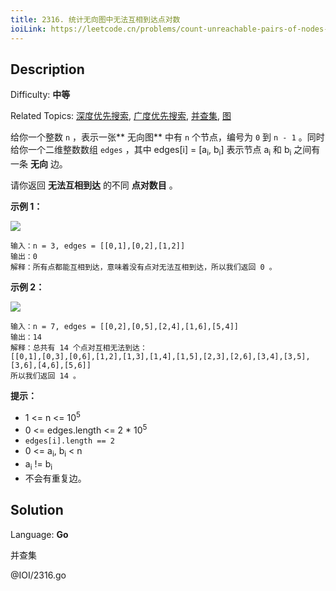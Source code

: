 ```yaml
---
title: 2316. 统计无向图中无法互相到达点对数
ioiLink: https://leetcode.cn/problems/count-unreachable-pairs-of-nodes-in-an-undirected-graph/
---
```


## Description

Difficulty: **中等**

Related Topics: [深度优先搜索](https://leetcode.cn/tag/https://leetcode.cn/tag/depth-first-search//), [广度优先搜索](https://leetcode.cn/tag/https://leetcode.cn/tag/breadth-first-search//), [并查集](https://leetcode.cn/tag/https://leetcode.cn/tag/union-find//), [图](https://leetcode.cn/tag/https://leetcode.cn/tag/graph//)


给你一个整数 `n` ，表示一张** 无向图** 中有 `n` 个节点，编号为 `0` 到 `n - 1` 。同时给你一个二维整数数组 `edges` ，其中 edges[i] = [a<sub>i</sub>, b<sub>i</sub>] 表示节点 a<sub>i</sub> 和 b<sub>i</sub> 之间有一条 **无向** 边。

请你返回 **无法互相到达** 的不同 **点对数目** 。

**示例 1：**

![](https://assets.leetcode.com/uploads/2022/05/05/tc-3.png)

```
输入：n = 3, edges = [[0,1],[0,2],[1,2]]
输出：0
解释：所有点都能互相到达，意味着没有点对无法互相到达，所以我们返回 0 。
```

**示例 2：**

![](https://assets.leetcode.com/uploads/2022/05/05/tc-2.png)

```
输入：n = 7, edges = [[0,2],[0,5],[2,4],[1,6],[5,4]]
输出：14
解释：总共有 14 个点对互相无法到达：
[[0,1],[0,3],[0,6],[1,2],[1,3],[1,4],[1,5],[2,3],[2,6],[3,4],[3,5],[3,6],[4,6],[5,6]]
所以我们返回 14 。
```

**提示：**

*   1 <= n <= 10<sup>5</sup>
*   0 <= edges.length <= 2 * 10<sup>5</sup>
*   `edges[i].length == 2`
*   0 <= a<sub>i</sub>, b<sub>i</sub> < n
*   a<sub>i</sub> != b<sub>i</sub>
*   不会有重复边。


## Solution

Language: **Go**

并查集

@IOI/2316.go
